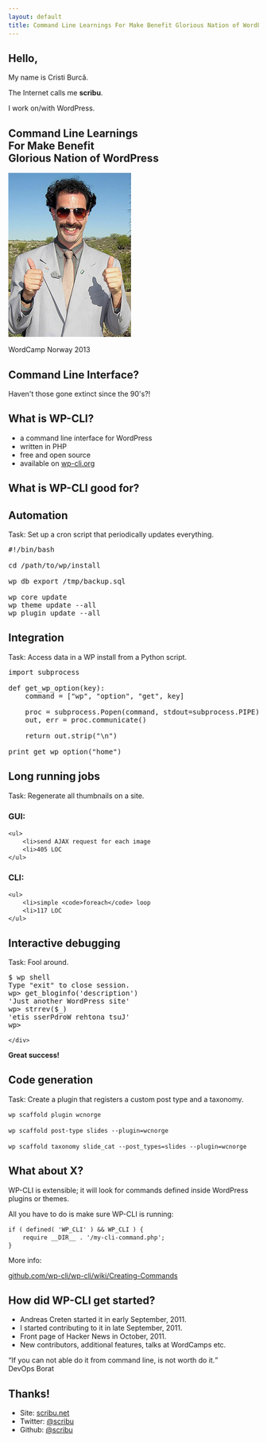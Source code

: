 ```yaml
---
layout: default
title: Command Line Learnings For Make Benefit Glorious Nation of WordPress
---
```

<article>
<h1>Hello,</h1>

My name is Cristi Burcă.

The Internet calls me **scribu**.

I work on/with WordPress.
</article>

<article>
<h1>
	Command Line Learnings<br>
	For Make Benefit<br>
	Glorious Nation of WordPress
</h1>

<img id="boratpose" class="to-build centered vcentered" src="./assets/img/boratpose.jpg" />

<p>WordCamp Norway 2013</p>
</article>

<article>
<h1>Command Line Interface?</h1>

Haven't those gone extinct since the 90's?!
</article>

<article>
<h1>What is WP-CLI?</h1>

<ul class="build">
	<li>a command line interface for WordPress
	<li>written in PHP
	<li>free and open source
	<li>available on <a href="http://wp-cli.org">wp-cli.org</a>
</ul>
</article>

<article>
<h1>What is WP-CLI good for?</h1>
</article>

<article>
<h2>Automation</h2>

<div class="to-build">

<p>Task: Set up a cron script that periodically updates everything.</p>

<pre>
#!/bin/bash

cd /path/to/wp/install

wp db export /tmp/backup.sql

wp core update
wp theme update --all
wp plugin update --all
</pre>

</div>
</article>

<article>
<h2>Integration</h2>

<div class="to-build">

<p>Task: Access data in a WP install from a Python script.</p>

<pre>
import subprocess

def get_wp_option(key):
    command = ["wp", "option", "get", key]

    proc = subprocess.Popen(command, stdout=subprocess.PIPE)
    out, err = proc.communicate()

    return out.strip("\n")

print get_wp_option("home")
</pre>

</div>

</article>

<article>
<h2>Long running jobs</h2>

Task: Regenerate all thumbnails on a site.

<div class="in-the-middle to-build">
	<h3>GUI:</h3>

	<ul>
		<li>send AJAX request for each image
		<li>405 LOC
	</ul>
</div>

<div class="in-the-middle to-build">
	<h3>CLI:</h3>

	<ul>
		<li>simple <code>foreach</code> loop
		<li>117 LOC
	</ul>
</div>
</article>

<article>
<h2>Interactive debugging</h2>

<div class="to-build">
	<p>Task: Fool around.</p>

<pre>
$ wp shell 
Type "exit" to close session.
wp&gt; get_bloginfo('description')
'Just another WordPress site'
wp&gt; strrev($_)
'etis sserPdroW rehtona tsuJ'
wp&gt; 
</pre>
	</div>

<p id="boratgreat" class="blue to-build"><strong>Great success!</strong></p>
</article>

<article>
<h2>Code generation</h2>

Task: Create a plugin that registers a custom post type and a taxonomy.

```
wp scaffold plugin wcnorge

wp scaffold post-type slides --plugin=wcnorge

wp scaffold taxonomy slide_cat --post_types=slides --plugin=wcnorge
```
</article>

<article>
<h2>What about X?</h2>

WP-CLI is extensible; it will look for commands defined inside WordPress plugins or themes.

All you have to do is make sure WP-CLI is running:

```
if ( defined( 'WP_CLI' ) && WP_CLI ) {
	require __DIR__ . '/my-cli-command.php';
}
```

More info:

[github.com/wp-cli/wp-cli/wiki/Creating-Commands](https://github.com/wp-cli/wp-cli/wiki/Creating-Commands)
</article>

<article>
<h2>How did WP-CLI get started?</h2>

* Andreas Creten started it in early September, 2011.
* I started contributing to it in late September, 2011.
* Front page of Hacker News in October, 2011.
* New contributors, additional features, talks at WordCamps etc.
</article>

<article>
<q>If you can not able do it from command line, is not worth do it.</q>
<div class="author">DevOps Borat</div>
</article>

<article>
<h2>Thanks!</h2>

* Site: [scribu.net](http://scribu.net)
* Twitter: [@scribu](http://twitter.com/scribu)
* Github: [@scribu](http://github.com/scribu)
</article>
